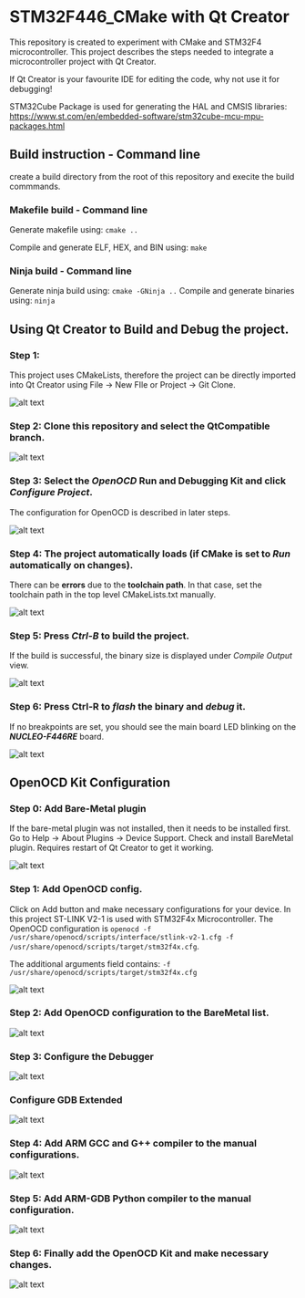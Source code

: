 # STM32F446_CMake with Qt Creator

This repository is created to experiment with CMake and STM32F4 microcontroller. This project describes the steps needed to integrate a microcontroller project with Qt Creator.

If Qt Creator is your favourite IDE for editing the code, why not use it for debugging!

STM32Cube Package is used for generating the HAL and CMSIS libraries: https://www.st.com/en/embedded-software/stm32cube-mcu-mpu-packages.html

## Build instruction - Command line

create a build directory from the root of this repository and execite the build commmands.

### Makefile build - Command line

Generate makefile using: 
`cmake ..`

Compile and generate ELF, HEX, and BIN using:
`make`

### Ninja build - Command line
Generate ninja build using: 
`cmake -GNinja ..`
Compile and generate binaries using: 
`ninja`

## Using Qt Creator to Build and Debug the project. 

### **Step 1**: 
This project uses CMakeLists, therefore the project can be directly imported into Qt Creator using File -> New FIle or Project -> Git Clone.


![alt text](https://github.com/navinreddy23/STM32F446_CMake/blob/main/Qt_OpenOCD_screenshots/001_ImportFromGit.png)



### **Step 2:** Clone this repository and select the **QtCompatible** branch.


![alt text](https://github.com/navinreddy23/STM32F446_CMake/blob/main/Qt_OpenOCD_screenshots/002_Select_Qt_Branch.png)



### **Step 3**: Select the _OpenOCD_ Run and Debugging Kit and click _Configure Project_.
The configuration for OpenOCD is described in later steps.



![alt text](https://github.com/navinreddy23/STM32F446_CMake/blob/main/Qt_OpenOCD_screenshots/003_Select_Debugger_Kit.png)


### **Step 4**: The project automatically loads (if CMake is set to _Run_ automatically on changes). 
There can be **errors** due to the **toolchain path**. 
In that case, set the toolchain path in the top level CMakeLists.txt manually.


![alt text](https://github.com/navinreddy23/STM32F446_CMake/blob/main/Qt_OpenOCD_screenshots/004_Project_Loads_into_Qt.png)


### **Step 5**: Press _**Ctrl-B**_ to build the project. 
If the build is successful, the binary size is displayed under _Compile Output_ view.

![alt text](https://github.com/navinreddy23/STM32F446_CMake/blob/main/Qt_OpenOCD_screenshots/005_Press_CtrlB_to_Build.png)

### **Step 6**: Press **Ctrl-R** to _**flash**_ the binary and _**debug**_ it. 
If no breakpoints are set, you should see the main board LED blinking on the _**NUCLEO-F446RE**_ board. 

![alt text](https://github.com/navinreddy23/STM32F446_CMake/blob/main/Qt_OpenOCD_screenshots/006_Press_Ctrl%2BR_to_Run.png)


## OpenOCD Kit Configuration

### Step 0: Add Bare-Metal plugin
If the bare-metal plugin was not installed, then it needs to be installed first. 
Go to Help -> About Plugins -> Device Support. Check and install BareMetal plugin. 
Requires restart of Qt Creator to get it working. 

![alt text](https://github.com/navinreddy23/STM32F446_CMake/blob/main/Qt_OpenOCD_screenshots/014_Add_BareMetal_Plugin.png)

### Step 1: Add OpenOCD config.
Click on Add button and make necessary configurations for your device. In this project ST-LINK V2-1 is used with STM32F4x Microcontroller. 
The OpenOCD configuration is `openocd -f /usr/share/openocd/scripts/interface/stlink-v2-1.cfg -f /usr/share/openocd/scripts/target/stm32f4x.cfg`.

The additional arguments field contains: `-f /usr/share/openocd/scripts/target/stm32f4x.cfg`

![alt text](https://github.com/navinreddy23/STM32F446_CMake/blob/main/Qt_OpenOCD_screenshots/007_OpenOCD_Config.png)


### Step 2: Add OpenOCD configuration to the BareMetal list.
![alt text](https://github.com/navinreddy23/STM32F446_CMake/blob/main/Qt_OpenOCD_screenshots/008_Add_OpenOCD_to_BareMetal_List.png)

### Step 3: Configure the Debugger 

![alt text](https://github.com/navinreddy23/STM32F446_CMake/blob/main/Qt_OpenOCD_screenshots/009_Debugger_Config.png)

### Configure GDB Extended

![alt text](https://github.com/navinreddy23/STM32F446_CMake/blob/main/Qt_OpenOCD_screenshots/010_Debugger_Config2.png)

### Step 4: Add ARM GCC and G++ compiler to the manual configurations.

![alt text](https://github.com/navinreddy23/STM32F446_CMake/blob/main/Qt_OpenOCD_screenshots/011_Add_ARM_GCC_G%2B%2B_compilers.png)

### Step 5: Add ARM-GDB Python compiler to the manual configuration. 

![alt text](https://github.com/navinreddy23/STM32F446_CMake/blob/main/Qt_OpenOCD_screenshots/012_Add_ARM_GDB_Python_DebugServer.png)

### Step 6: Finally add the OpenOCD Kit and make necessary changes.

![alt text](https://github.com/navinreddy23/STM32F446_CMake/blob/main/Qt_OpenOCD_screenshots/013_OpenOCD_Kit_Config.png)





